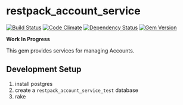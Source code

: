# restpack_account_service

[![Build Status](https://travis-ci.org/RestPack/restpack_account_service.png?branch=master)](https://travis-ci.org/RestPack/restpack_account_service) [![Code Climate](https://codeclimate.com/github/RestPack/restpack_account_service.png)](https://codeclimate.com/github/RestPack/restpack_account_service) [![Dependency Status](https://gemnasium.com/RestPack/restpack_account_service.png)](https://gemnasium.com/RestPack/restpack_account_service) [![Gem Version](https://badge.fury.io/rb/restpack_account_service.png)](http://badge.fury.io/rb/restpack_account_service)

**Work In Progress**

This gem provides services for managing Accounts.

## Development Setup

1. install postgres
2. create a `restpack_account_service_test` database
3. rake
